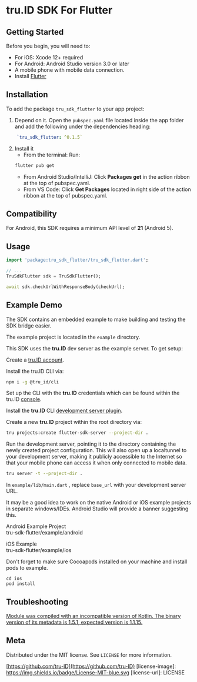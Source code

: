 # tru.ID SDK For Flutter

## Getting Started

Before you begin, you will need to:

- For iOS: Xcode 12+ required
- For Android: Android Studio version 3.0 or later
- A mobile phone with mobile data connection.
- Install [Flutter](https://docs.flutter.dev/get-started/install/macos#deploy-to-ios-devices)

## Installation

To add the package `tru_sdk_flutter` to your app project:

1. Depend on it. Open the `pubspec.yaml` file located inside the app folder and add the following under the dependencies heading:

```yaml
	`tru_sdk_flutter: ^0.1.5`
```

2. Install it
   - From the terminal: Run:
   ```bash
   flutter pub get
   ```
   - From Android Studio/IntelliJ: Click **Packages get** in the action ribbon at the top of pubspec.yaml.
   - From VS Code: Click **Get Packages** located in right side of the action ribbon at the top of pubspec.yaml.

## Compatibility

For Android, this SDK requires a minimum API level of **21** (Android 5).

## Usage

```dart
import 'package:tru_sdk_flutter/tru_sdk_flutter.dart';

// ...
TruSdkFlutter sdk = TruSdkFlutter();

await sdk.checkUrlWithResponseBody(checkUrl);
```

## Example Demo

The SDK contains an embedded example to make building and testing the SDK bridge easier.

The example project is located in the `example` directory.

This SDK uses the **tru.ID** dev server as the example server. To get setup:

Create a [tru.ID account](https://developer.tru.id/signup).

Install the tru.ID CLI via:

```bash
npm i -g @tru_id/cli
```

Set up the CLI with the **tru.ID** credentials which can be found within the tru.ID [console](https://developer.tru.id/console).

Install the **tru.ID** CLI [development server plugin](https://github.com/tru-ID/cli-plugin-dev-server).

Create a new **tru.ID** project within the root directory via:

```bash
tru projects:create flutter-sdk-server --project-dir .
```

Run the development server, pointing it to the directory containing the newly created project configuration. This will also open up a localtunnel to your development server, making it publicly accessible to the Internet so that your mobile phone can access it when only connected to mobile data.

```bash
tru server -t --project-dir .
```

In `example/lib/main.dart` , replace `base_url` with your development server URL.

It may be a good idea to work on the native Android or iOS example projects in separate windows/IDEs. Android Studio will provide a banner suggesting this.

Android Example Project\
tru-sdk-flutter/example/android

iOS Example\
tru-sdk-flutter/example/ios

Don't forget to make sure Cocoapods installed on your machine and install pods to example.
```
cd ios
pod install
```


## Troubleshooting

[Module was compiled with an incompatible version of Kotlin. The binary version of its metadata is 1.5.1, expected version is 1.1.15.](https://github.com/flutter/flutter/issues/83834)

## Meta

Distributed under the MIT license. See `LICENSE` for more information.

[https://github.com/tru-ID](https://github.com/tru-ID)
[license-image]: https://img.shields.io/badge/License-MIT-blue.svg
[license-url]: LICENSE
